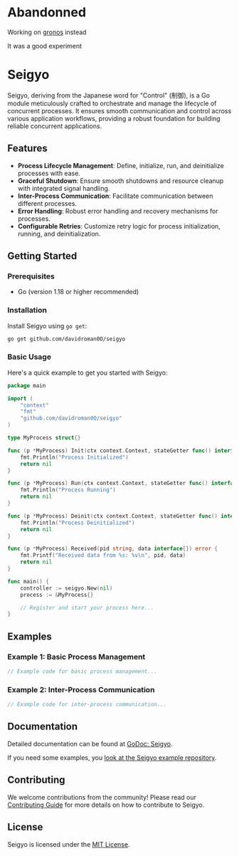 # Abandonned 

Working on [gronos](https://github.com/davidroman0O/gronos/) instead

It was a good experiment 

# Seigyo

Seigyo, deriving from the Japanese word for "Control" (制御), is a Go module meticulously crafted to orchestrate and manage the lifecycle of concurrent processes. It ensures smooth communication and control across various application workflows, providing a robust foundation for building reliable concurrent applications.

## Features

- **Process Lifecycle Management**: Define, initialize, run, and deinitialize processes with ease.
- **Graceful Shutdown**: Ensure smooth shutdowns and resource cleanup with integrated signal handling.
- **Inter-Process Communication**: Facilitate communication between different processes.
- **Error Handling**: Robust error handling and recovery mechanisms for processes.
- **Configurable Retries**: Customize retry logic for process initialization, running, and deinitialization.

## Getting Started

### Prerequisites

- Go (version 1.18 or higher recommended)

### Installation

Install Seigyo using `go get`:

```sh
go get github.com/davidroman0O/seigyo
```

### Basic Usage

Here's a quick example to get you started with Seigyo:

```go
package main

import (
	"context"
	"fmt"
	"github.com/davidroman0O/seigyo"
)

type MyProcess struct{}

func (p *MyProcess) Init(ctx context.Context, stateGetter func() interface{}, stateMutator func(mutateFunc func(interface{}) interface{}), sender func(pid string, data interface{})) error {
	fmt.Println("Process Initialized")
	return nil
}

func (p *MyProcess) Run(ctx context.Context, stateGetter func() interface{}, stateMutator func(mutateFunc func(interface{}) interface{}), sender func(pid string, data interface{}), shutdownCh chan struct{}, errCh chan<- error) error {
	fmt.Println("Process Running")
	return nil
}

func (p *MyProcess) Deinit(ctx context.Context, stateGetter func() interface{}, stateMutator func(mutateFunc func(interface{}) interface{}), sender func(pid string, data interface{})) error {
	fmt.Println("Process Deinitialized")
	return nil
}

func (p *MyProcess) Received(pid string, data interface{}) error {
	fmt.Printf("Received data from %s: %v\n", pid, data)
	return nil
}

func main() {
	controller := seigyo.New(nil)
	process := &MyProcess{}

	// Register and start your process here...
}
```

## Examples

### Example 1: Basic Process Management

```go
// Example code for basic process management...
```

### Example 2: Inter-Process Communication

```go
// Example code for inter-process communication...
```

## Documentation

Detailed documentation can be found at [GoDoc: Seigyo](https://pkg.go.dev/github.com/davidroman0O/seigyo).

If you need some examples, you [look at the Seigyo example repository](https://github.com/davidroman0O/seigyo-examples).

## Contributing

We welcome contributions from the community! Please read our [Contributing Guide](CONTRIBUTING.md) for more details on how to contribute to Seigyo.

## License

Seigyo is licensed under the [MIT License](LICENSE).
